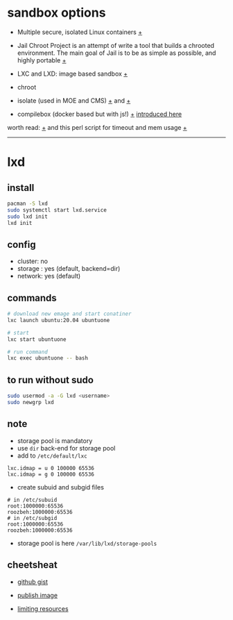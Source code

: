 # sandbox options

-   Multiple secure, isolated Linux containers [+](https://openvz.org/)

-   Jail Chroot Project is an attempt of write a tool that builds a chrooted environment. The main goal of Jail is to be as simple as possible, and highly portable [+](http://www.jmcresearch.com/projects/jail/)

-   LXC and LXD: image based sandbox [+](https://linuxcontainers.org/)

-   chroot

-  isolate (used in MOE and CMS) [+](https://github.com/ioi/isolate) and [+](http://www.ucw.cz/moe/isolate.1.html)

-  compilebox (docker based but with js!) [+](https://github.com/remoteinterview/compilebox)
[introduced here](https://www.linkedin.com/pulse/how-does-online-judge-works-ahmad-faiyaz/)


worth read: [+](http://coldattic.info/post/40/) 
and this perl script for timeout and mem usage [+](https://github.com/pshved/timeout)

---

# lxd

## install

```bash
pacman -S lxd
sudo systemctl start lxd.service
sudo lxd init
lxd init
```

## config

-   cluster: no
-   storage : yes (default, backend=dir)
-   network: yes (default)

## commands

```bash
# download new emage and start conatiner
lxc launch ubuntu:20.04 ubuntuone

# start
lxc start ubuntuone

# run command
lxc exec ubuntuone -- bash


```

## to run without sudo

```bash
sudo usermod -a -G lxd <username>
sudo newgrp lxd
```

## note

-   storage pool is mandatory
-   use `dir` back-end for storage pool
-   add to `/etc/default/lxc`

```
lxc.idmap = u 0 100000 65536
lxc.idmap = g 0 100000 65536
```

-   create subuid and subgid files

```
# in /etc/subuid
root:1000000:65536
roozbeh:1000000:65536
# in /etc/subgid
root:1000000:65536
roozbeh:1000000:65536
```
+ storage pool is here `/var/lib/lxd/storage-pools`

## cheetsheat
+ [github gist](https://gist.github.com/berndbausch/a6835150c7a26c88048763c0bd739be6) 

+ [publish image](https://ubuntu.com/blog/publishing-lxd-images)

+ [limiting resources](https://www.maketecheasier.com/limit-lxd-containers-resources/)

